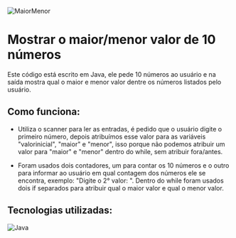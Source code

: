 ![MaiorMenor](https://user-images.githubusercontent.com/125104298/234163889-f585726f-ca34-45bc-9b50-0cc3cea902fd.gif)

# Mostrar o maior/menor valor de 10 números

Este código está escrito em Java, ele pede 10 números ao usuário e na saída mostra qual o maior e menor valor dentre os números listados pelo usuário.

## Como funciona:

- Utiliza o scanner para ler as entradas, é pedido que o usuário digite o primeiro número, depois atribuímos esse valor para as variáveis "valorinicial", "maior" e "menor", isso porque não podemos atribuir um valor para "maior" e "menor" dentro do while, sem atribuir fora/antes.

- Foram usados dois contadores, um para contar os 10 números e o outro para informar ao usuário em qual contagem dos números ele se encontra, exemplo: "Digite o 2° valor: ". Dentro do while foram usados dois if separados para atribuir qual o maior valor e qual o menor valor.

## Tecnologias utilizadas:

![Java](https://img.shields.io/badge/-Java-orange)
